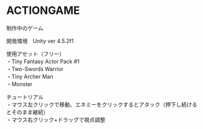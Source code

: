 ACTIONGAME
==========

制作中のゲーム

開発環境　Unity ver 4.5.2f1

使用アセット（フリー）
<br>・Tiny Fantasy Actor Pack #1
<br>・Two-Swords Warrior
<br>・Tiny Archer Man
<br>・Monster

チュートリアル
<br>・マウス左クリックで移動、エネミーをクリックするとアタック（押下し続けるとそのまま継続）
<br>・マウス右クリック+ドラッグで視点調整
